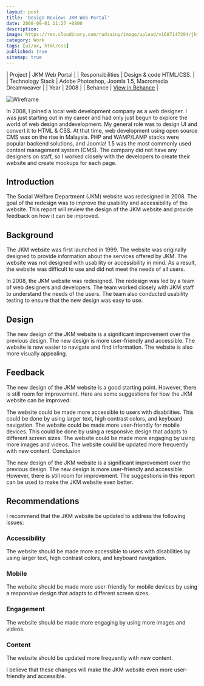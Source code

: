 ```yaml
---
layout: post
title: 'Design Review: JKM Web Portal'
date: 2008-09-01 11:27 +0800
description:
image: https://res.cloudinary.com/rudzainy/image/upload/v1687147294/jkm-new_dukca5.png
category: Work
tags: [ui/ux, html/css]
published: true
sitemap: true
---
```


| Project | JKM Web Portal |
| Responsibilities | Design & code HTML/CSS. |
| Technology Stack | Adobe Photoshop, Joomla 1.5, Macromedia Dreamweaver |
| Year | 2008 | 
| Behance | [View in Behance](https://www.behance.net/gallery/175210039/Case-Study-JKM) |

![Wireframe](https://www.rudzainy.my/designs/jkm-ux-review/jkm.jpg)

In 2008, I joined a local web development company as a web designer. I was just starting out in my career and had only just begun to explore the world of web design anddevelopment. My general role was to design UI and convert it to HTML & CSS. At that time, web development using open source CMS was on the rise in Malaysia. PHP and WAMP/LAMP stacks were popular backend solutions, and Joomla! 1.5 was the most commonly used content management system (CMS). The company did not have any designers on staff, so I worked closely with the developers to create their website and create mockups for each page.

## Introduction

The Social Welfare Department (JKM) website was redesigned in 2008. The goal of the redesign was to improve the usability and accessibility of the website. This report will review the design of the JKM website and provide feedback on how it can be improved.

## Background

The JKM website was first launched in 1999. The website was originally designed to provide information about the services offered by JKM. The website was not designed with usability or accessibility in mind. As a result, the website was difficult to use and did not meet the needs of all users.

In 2008, the JKM website was redesigned. The redesign was led by a team of web designers and developers. The team worked closely with JKM staff to understand the needs of the users. The team also conducted usability testing to ensure that the new design was easy to use.

## Design

The new design of the JKM website is a significant improvement over the previous design. The new design is more user-friendly and accessible. The website is now easier to navigate and find information. The website is also more visually appealing.

## Feedback

The new design of the JKM website is a good starting point. However, there is still room for improvement. Here are some suggestions for how the JKM website can be improved:

The website could be made more accessible to users with disabilities. This could be done by using larger text, high contrast colors, and keyboard navigation.
The website could be made more user-friendly for mobile devices. This could be done by using a responsive design that adapts to different screen sizes.
The website could be made more engaging by using more images and videos.
The website could be updated more frequently with new content.
Conclusion

The new design of the JKM website is a significant improvement over the previous design. The new design is more user-friendly and accessible. However, there is still room for improvement. The suggestions in this report can be used to make the JKM website even better.

## Recommendations

I recommend that the JKM website be updated to address the following issues:

### Accessibility
The website should be made more accessible to users with disabilities by using larger text, high contrast colors, and keyboard navigation.

### Mobile
The website should be made more user-friendly for mobile devices by using a responsive design that adapts to different screen sizes.

### Engagement 
The website should be made more engaging by using more images and videos.

### Content 
The website should be updated more frequently with new content.

I believe that these changes will make the JKM website even more user-friendly and accessible.